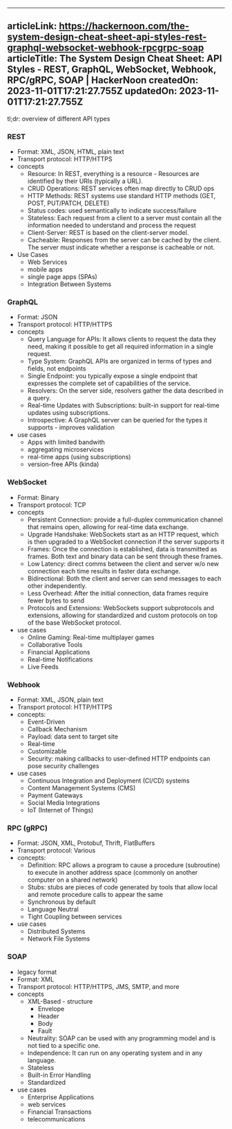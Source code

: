 -----------------------
articleLink: https://hackernoon.com/the-system-design-cheat-sheet-api-styles-rest-graphql-websocket-webhook-rpcgrpc-soap
articleTitle: The System Design Cheat Sheet: API Styles - REST, GraphQL, WebSocket, Webhook, RPC/gRPC, SOAP | HackerNoon
createdOn: 2023-11-01T17:21:27.755Z
updatedOn: 2023-11-01T17:21:27.755Z
-----------------------

tl;dr: overview of different API types

### REST
- Format: XML, JSON, HTML, plain text
- Transport protocol: HTTP/HTTPS
- concepts
  - Resource: In REST, everything is a resource - Resources are identified by their URIs (typically a URL).
  - CRUD Operations: REST services often map directly to CRUD ops
  - HTTP Methods: REST systems use standard HTTP methods (GET, POST, PUT/PATCH, DELETE)
  - Status codes: used semantically to indicate success/failure
  - Stateless: Each request from a client to a server must contain all the information needed to understand and process the request
  - Client-Server: REST is based on the client-server model.
  - Cacheable: Responses from the server can be cached by the client. The server must indicate whether a response is cacheable or not.
- Use Cases
  - Web Services
  - mobile apps
  - single page apps (SPAs)
  - Integration Between Systems

### GraphQL
- Format: JSON
- Transport protocol: HTTP/HTTPS
- concepts
  - Query Language for APIs: It allows clients to request the data they need, making it possible to get all required information in a single request.
  - Type System: GraphQL APIs are organized in terms of types and fields, not endpoints
  - Single Endpoint: you typically expose a single endpoint that expresses the complete set of capabilities of the service.
  - Resolvers: On the server side, resolvers gather the data described in a query.
  - Real-time Updates with Subscriptions: built-in support for real-time updates using subscriptions.
  - Introspective: A GraphQL server can be queried for the types it supports - improves validation
- use cases
  - Apps with limited bandwith
  - aggregating microservices
  - real-time apps (using subscriptions)
  - version-free APIs (kinda)

### WebSocket
- Format: Binary
- Transport protocol: TCP
- concepts
  - Persistent Connection: provide a full-duplex communication channel that remains open, allowing for real-time data exchange.
  - Upgrade Handshake: WebSockets start as an HTTP request, which is then upgraded to a WebSocket connection if the server supports it
  - Frames: Once the connection is established, data is transmitted as frames. Both text and binary data can be sent through these frames.
  - Low Latency: direct comms between the client and server w/o new connection each time results in faster data exchange.
  - Bidirectional: Both the client and server can send messages to each other independently.
  - Less Overhead: After the initial connection, data frames require fewer bytes to send
  - Protocols and Extensions: WebSockets support subprotocols and extensions, allowing for standardized and custom protocols on top of the base WebSocket protocol.
- use cases
  - Online Gaming: Real-time multiplayer games
  - Collaborative Tools
  - Financial Applications
  - Real-time Notifications
  - Live Feeds

### Webhook
- Format: XML, JSON, plain text
- Transport protocol: HTTP/HTTPS
- concepts:
  - Event-Driven
  - Callback Mechanism
  - Payload: data sent to target site
  - Real-time
  - Customizable
  - Security: making callbacks to user-defined HTTP endpoints can pose security challenges
- use cases
  - Continuous Integration and Deployment (CI/CD) systems
  - Content Management Systems (CMS)
  - Payment Gateways
  - Social Media Integrations
  - IoT (Internet of Things)


### RPC (gRPC)
- Format: JSON, XML, Protobuf, Thrift, FlatBuffers
- Transport protocol: Various
- concepts:
  - Definition: RPC allows a program to cause a procedure (subroutine) to execute in another address space (commonly on another computer on a shared network)
  - Stubs: stubs are pieces of code generated by tools that allow local and remote procedure calls to appear the same
  - Synchronous by default
  - Language Neutral
  - Tight Coupling between services
- use cases
  - Distributed Systems
  - Network File Systems

### SOAP
- legacy format
- Format: XML
- Transport protocol: HTTP/HTTPS, JMS, SMTP, and more
- concepts
  - XML-Based - structure
    - Envelope
    - Header
    - Body
    - Fault
  - Neutrality: SOAP can be used with any programming model and is not tied to a specific one.
  - Independence: It can run on any operating system and in any language.
  - Stateless
  - Built-in Error Handling
  - Standardized
- use cases
  - Enterprise Applications
  - web services
  - Financial Transactions
  - telecommunications







